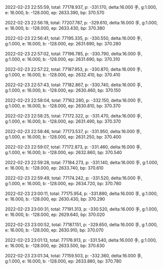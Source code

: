 2022-02-23 22:55:59, total: 77178.937, p: -331.170, delta:16.000 手, g:1.000, e: 16.000, b: -128.000, ep: 2633.390, bp: 370.570

2022-02-23 22:56:19, total: 77207.787, p: -329.610, delta:16.000 手, g:1.000, e: 16.000, b: -128.000, ep: 2633.430, bp: 370.380

2022-02-23 22:56:41, total: 77195.335, p: -330.550, delta:16.000 手, g:1.000, e: 16.000, b: -128.000, ep: 2631.690, bp: 370.280

2022-02-23 22:57:02, total: 77196.785, p: -330.790, delta:16.000 手, g:1.000, e: 16.000, b: -128.000, ep: 2631.690, bp: 370.310

2022-02-23 22:57:22, total: 77187.953, p: -330.870, delta:16.000 手, g:1.000, e: 16.000, b: -128.000, ep: 2632.410, bp: 370.410

2022-02-23 22:57:43, total: 77182.867, p: -330.740, delta:16.000 手, g:1.000, e: 16.000, b: -128.000, ep: 2630.460, bp: 370.150

2022-02-23 22:58:04, total: 77162.280, p: -332.150, delta:16.000 手, g:1.000, e: 16.000, b: -128.000, ep: 2630.810, bp: 370.370

2022-02-23 22:58:25, total: 77172.322, p: -331.470, delta:16.000 手, g:1.000, e: 16.000, b: -128.000, ep: 2631.490, bp: 370.370

2022-02-23 22:58:46, total: 77173.537, p: -331.950, delta:16.000 手, g:1.000, e: 16.000, b: -128.000, ep: 2631.250, bp: 370.400

2022-02-23 22:59:07, total: 77172.873, p: -331.460, delta:16.000 手, g:1.000, e: 16.000, b: -128.000, ep: 2632.860, bp: 370.540

2022-02-23 22:59:28, total: 77184.273, p: -331.140, delta:16.000 手, g:1.000, e: 16.000, b: -128.000, ep: 2633.740, bp: 370.610

2022-02-23 22:59:49, total: 77174.242, p: -331.520, delta:16.000 手, g:1.000, e: 16.000, b: -128.000, ep: 2634.720, bp: 370.780

2022-02-23 23:00:11, total: 77175.954, p: -331.890, delta:16.000 手, g:1.000, e: 16.000, b: -128.000, ep: 2630.430, bp: 370.290

2022-02-23 23:00:31, total: 77191.313, p: -330.520, delta:16.000 手, g:1.000, e: 16.000, b: -128.000, ep: 2629.640, bp: 370.020

2022-02-23 23:00:52, total: 77187.151, p: -329.650, delta:16.000 手, g:1.000, e: 16.000, b: -128.000, ep: 2630.910, bp: 370.070

2022-02-23 23:01:13, total: 77176.913, p: -331.540, delta:16.000 手, g:1.000, e: 16.000, b: -128.000, ep: 2633.500, bp: 370.630

2022-02-23 23:01:34, total: 77159.503, p: -332.360, delta:16.000 手, g:1.000, e: 16.000, b: -128.000, ep: 2633.880, bp: 370.780